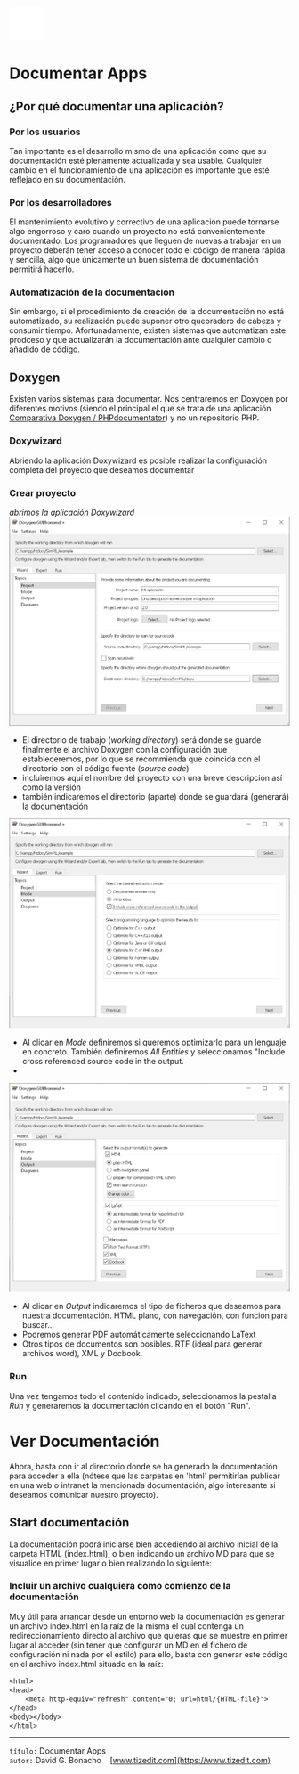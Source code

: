 ![](img/logo.png)

# Documentar Apps
## ¿Por qué documentar una aplicación?
### Por los usuarios
Tan importante es el desarrollo mismo de una aplicación como que su documentación esté plenamente actualizada y sea usable.
Cualquier cambio en el funcionamiento de una aplicación es importante que esté reflejado en su documentación.
### Por los desarrolladores
El mantenimiento evolutivo y correctivo de una aplicación puede tornarse algo engorroso y caro cuando un proyecto no está convenientemente documentado. Los programadores que lleguen de nuevas a trabajar en un proyecto deberán tener acceso a conocer todo el código de manera rápida y sencilla, algo que únicamente un buen sistema de documentación permitirá hacerlo.

### Automatización de la documentación
Sin embargo, si el procedimiento de creación de la documentación no está automatizado, su realización puede suponer otro quebradero de cabeza y consumir tiempo. Afortunadamente, existen sistemas que automatizan este prodceso y que actualizarán la documentación ante cualquier cambio o añadido de código.

## Doxygen
Existen varios sistemas para documentar. Nos centraremos en Doxygen por diferentes motivos (siendo el principal el que se trata de una aplicación [Comparativa Doxygen / PHPdocumentator](https://www.saashub.com/compare-doxygen-vs-phpdocumentor-2)) y no un repositorio PHP.

### Doxywizard
Abriendo la aplicación Doxywizard es posible realizar la configuración completa del proyecto que deseamos documentar

### Crear proyecto
*abrimos la aplicación Doxywizard*
![](img/doxygen-1.png)

- El directorio de trabajo (*working directory*) será donde se guarde finalmente el archivo Doxygen con la configuración que estableceremos, por lo que se recommienda que coincida con el directorio con el código fuente (*source code*)
- incluiremos aquí el nombre del proyecto con una breve descripción así como la versión
- también indicaremos el directorio (aparte) donde se guardará (generará) la documentación

![](img/doxygen-2.png)

- Al clicar en *Mode* definiremos si queremos optimizarlo para un lenguaje en concreto. También definiremos *All Entities* y seleccionamos "Include cross referenced source code in the output.
- 
![](img/doxygen-3.png)

- Al clicar en *Output* indicaremos el tipo de ficheros que deseamos para nuestra documentación. HTML plano, con navegación, con función para buscar...
- Podremos generar PDF automáticamente seleccionando LaText
- Otros tipos de documentos son posibles. RTF (ideal para generar archivos word), XML y Docbook.


### Run
Una vez tengamos todo el contenido indicado, seleccionamos la pestalla *Run* y generaremos la documentación clicando en el botón "Run".

# Ver Documentación
Ahora, basta con ir al directorio donde se ha generado la documentación para acceder a ella (nótese que las carpetas en 'html' permitirían publicar en una web o intranet la mencionada documentación, algo interesante si deseamos comunicar nuestro proyecto).

## Start documentación
La documentación podrá iniciarse bien accediendo al archivo inicial de la carpeta HTML (index.html), o bien indicando un archivo MD para que se visualice en primer lugar o bien realizando lo siguiente:

### Incluir un archivo cualquiera como comienzo de la documentación
Muy útil para arrancar desde un entorno web la documentación es generar un archivo index.html en la raíz de la misma el cual contenga un redireccionamiento directo al archivo que quieras que se muestre en primer lugar al acceder (sin tener que configurar un MD en el fichero de configuración ni nada por el estilo) para ello, basta con generar este código en el archivo index.html situado en la raíz:
```
<html>
<head>
    <meta http-equiv="refresh" content="0; url=html/{HTML-file}">
</head>
<body></body>
</html>
```

---
`título:` Documentar Apps \
`autor:` David G. Bonacho &nbsp;&nbsp;  [www.tizedit.com](https://www.tizedit.com)